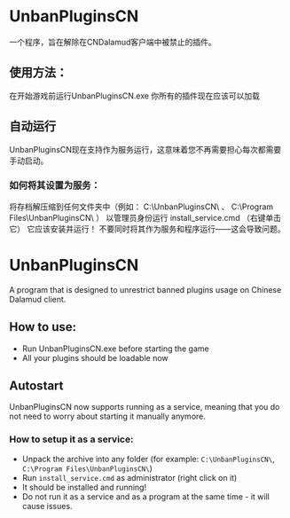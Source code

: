 # UnbanPluginsCN
一个程序，旨在解除在CNDalamud客户端中被禁止的插件。

## 使用方法：
在开始游戏前运行UnbanPluginsCN.exe
你所有的插件现在应该可以加载
## 自动运行
UnbanPluginsCN现在支持作为服务运行，这意味着您不再需要担心每次都需要手动启动。

### 如何将其设置为服务：
将存档解压缩到任何文件夹中（例如： C:\UnbanPluginsCN\ 、 C:\Program Files\UnbanPluginsCN\ ）
以管理员身份运行 install_service.cmd （右键单击它）
它应该安装并运行！
不要同时将其作为服务和程序运行——这会导致问题。


# UnbanPluginsCN
A program that is designed to unrestrict banned plugins usage on Chinese Dalamud client.

## How to use:
- Run UnbanPluginsCN.exe before starting the game
- All your plugins should be loadable now

## Autostart
UnbanPluginsCN now supports running as a service, meaning that you do not need to worry about starting it manually anymore.
### How to setup it as a service:
- Unpack the archive into any folder (for example: `C:\UnbanPluginsCN\`, `C:\Program Files\UnbanPluginsCN\`)
- Run `install_service.cmd` as administrator (right click on it)
- It should be installed and running!
- Do not run it as a service and as a program at the same time - it will cause issues.
